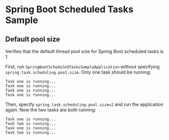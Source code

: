 # Spring Boot Scheduled Tasks Sample

## Default pool size

Verifies that the default thread pool size for Spring Boot scheduled tasks is 1.

First, run `SpringBootScheduledTasksSampleApplication` without
specifying `spring.task.scheduling.pool.size`. Only one task should be running:

```text
Task one is running...
Task one is running...
Task one is running...
Task one is running...
```

Then, specify `spring.task.scheduling.pool.size=2` and run the application again. Now the two tasks
are both running:

```text
Task one is running...
Task two is running...
Task one is running...
Task two is running...
```
